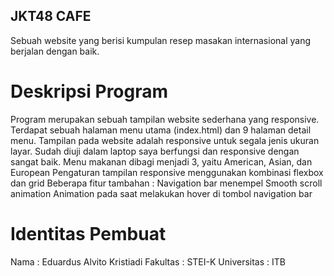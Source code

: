## JKT48 CAFE

Sebuah website yang berisi kumpulan resep masakan internasional yang berjalan dengan baik.

# Deskripsi Program
Program merupakan sebuah tampilan website sederhana yang responsive.
Terdapat sebuah halaman menu utama (index.html) dan 9 halaman detail menu.
Tampilan pada website adalah responsive untuk segala jenis ukuran layar. Sudah diuji dalam laptop saya berfungsi dan responsive dengan sangat baik.
Menu makanan dibagi menjadi 3, yaitu American, Asian, dan European
Pengaturan tampilan responsive menggunakan kombinasi flexbox dan grid
Beberapa fitur tambahan :
Navigation bar menempel
Smooth scroll animation
Animation pada saat melakukan hover di tombol navigation bar

# Identitas Pembuat
Nama : Eduardus Alvito Kristiadi
Fakultas : STEI-K
Universitas : ITB
